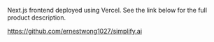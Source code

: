 Next.js frontend deployed using Vercel. See the link below for the full product description. 

https://github.com/ernestwong1027/simplify.ai


